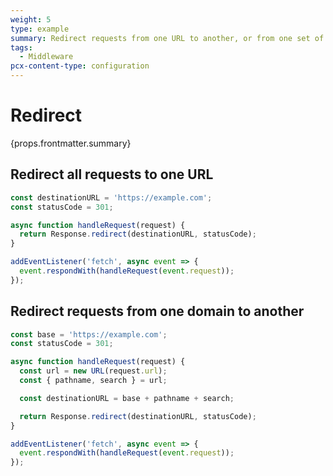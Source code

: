 ```yaml
---
weight: 5
type: example
summary: Redirect requests from one URL to another, or from one set of URLs to another set.
tags:
  - Middleware
pcx-content-type: configuration
---
```


# Redirect

<ContentColumn>
  <p>{props.frontmatter.summary}</p>
</ContentColumn>

## Redirect all requests to one URL

```js
const destinationURL = 'https://example.com';
const statusCode = 301;

async function handleRequest(request) {
  return Response.redirect(destinationURL, statusCode);
}

addEventListener('fetch', async event => {
  event.respondWith(handleRequest(event.request));
});
```

## Redirect requests from one domain to another

```js
const base = 'https://example.com';
const statusCode = 301;

async function handleRequest(request) {
  const url = new URL(request.url);
  const { pathname, search } = url;

  const destinationURL = base + pathname + search;

  return Response.redirect(destinationURL, statusCode);
}

addEventListener('fetch', async event => {
  event.respondWith(handleRequest(event.request));
});
```
